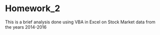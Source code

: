 # Homework_2
This is a brief analysis done using VBA in Excel on Stock Market data from the years 2014-2016
